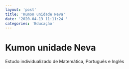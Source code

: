 ```yaml
---
layout: 'post'
title: 'Kumon unidade Neva'
date: '2020-04-13 11:11:24 '
categories: 'Educação'
---
```


# Kumon unidade Neva

Estudo individualizado de Matemática, Português e Inglês 

